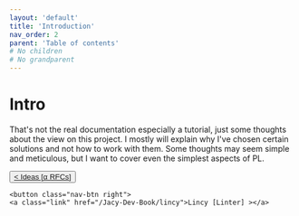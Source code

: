 ```yaml
---
layout: 'default'
title: 'Introduction'
nav_order: 2
parent: 'Table of contents'
# No children
# No grandparent
---
```


# Intro

That's not the real documentation especially a tutorial, just some thoughts about the view on this project. I mostly
will explain why I've chosen certain solutions and not how to work with them. Some thoughts may seem simple and
meticulous, but I want to cover even the simplest aspects of PL.
<div class="nav-btn-block">
    <button class="nav-btn left">
    <a class="link" href="/Jacy-Dev-Book/ideas">< Ideas [α RFCs]</a>
</button>

    <button class="nav-btn right">
    <a class="link" href="/Jacy-Dev-Book/lincy">Lincy [Linter] ></a>
</button>

</div>
